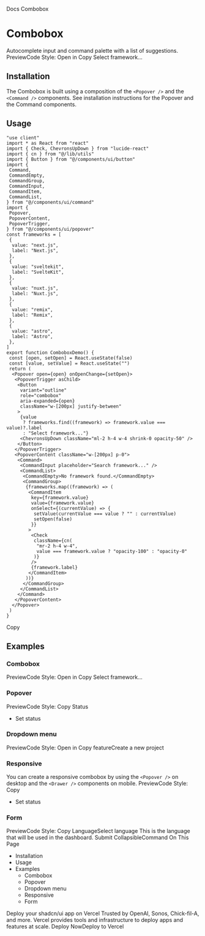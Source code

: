 Docs
Combobox
# Combobox
Autocomplete input and command palette with a list of suggestions.
PreviewCode
Style: 
Open in Copy
Select framework...
## Installation
The Combobox is built using a composition of the `<Popover />` and the `<Command />` components.
See installation instructions for the Popover and the Command components.
## Usage
```
"use client"
import * as React from "react"
import { Check, ChevronsUpDown } from "lucide-react"
import { cn } from "@/lib/utils"
import { Button } from "@/components/ui/button"
import {
 Command,
 CommandEmpty,
 CommandGroup,
 CommandInput,
 CommandItem,
 CommandList,
} from "@/components/ui/command"
import {
 Popover,
 PopoverContent,
 PopoverTrigger,
} from "@/components/ui/popover"
const frameworks = [
 {
  value: "next.js",
  label: "Next.js",
 },
 {
  value: "sveltekit",
  label: "SvelteKit",
 },
 {
  value: "nuxt.js",
  label: "Nuxt.js",
 },
 {
  value: "remix",
  label: "Remix",
 },
 {
  value: "astro",
  label: "Astro",
 },
]
export function ComboboxDemo() {
 const [open, setOpen] = React.useState(false)
 const [value, setValue] = React.useState("")
 return (
  <Popover open={open} onOpenChange={setOpen}>
   <PopoverTrigger asChild>
    <Button
     variant="outline"
     role="combobox"
     aria-expanded={open}
     className="w-[200px] justify-between"
    >
     {value
      ? frameworks.find((framework) => framework.value === value)?.label
      : "Select framework..."}
     <ChevronsUpDown className="ml-2 h-4 w-4 shrink-0 opacity-50" />
    </Button>
   </PopoverTrigger>
   <PopoverContent className="w-[200px] p-0">
    <Command>
     <CommandInput placeholder="Search framework..." />
     <CommandList>
      <CommandEmpty>No framework found.</CommandEmpty>
      <CommandGroup>
       {frameworks.map((framework) => (
        <CommandItem
         key={framework.value}
         value={framework.value}
         onSelect={(currentValue) => {
          setValue(currentValue === value ? "" : currentValue)
          setOpen(false)
         }}
        >
         <Check
          className={cn(
           "mr-2 h-4 w-4",
           value === framework.value ? "opacity-100" : "opacity-0"
          )}
         />
         {framework.label}
        </CommandItem>
       ))}
      </CommandGroup>
     </CommandList>
    </Command>
   </PopoverContent>
  </Popover>
 )
}
```
Copy
## Examples
### Combobox
PreviewCode
Style: 
Open in Copy
Select framework...
### Popover
PreviewCode
Style: 
Copy
Status
+ Set status
### Dropdown menu
PreviewCode
Style: 
Open in Copy
featureCreate a new project
### Responsive
You can create a responsive combobox by using the `<Popover />` on desktop and the `<Drawer />` components on mobile.
PreviewCode
Style: 
Copy
+ Set status
### Form
PreviewCode
Style: 
Copy
LanguageSelect language
This is the language that will be used in the dashboard.
Submit
CollapsibleCommand
On This Page
  * Installation
  * Usage
  * Examples
    * Combobox
    * Popover
    * Dropdown menu
    * Responsive
    * Form


Deploy your shadcn/ui app on Vercel
Trusted by OpenAI, Sonos, Chick-fil-A, and more.
Vercel provides tools and infrastructure to deploy apps and features at scale.
Deploy NowDeploy to Vercel
